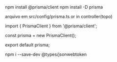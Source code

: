 npm install @prisma/client
npm install -D prisma

arquivo em src/config/prisma.ts or in controller(topo)

import { PrismaClient } from '@prisma/client';

const prisma = new PrismaClient();

export default prisma;


npm i --save-dev @types/jsonwebtoken
